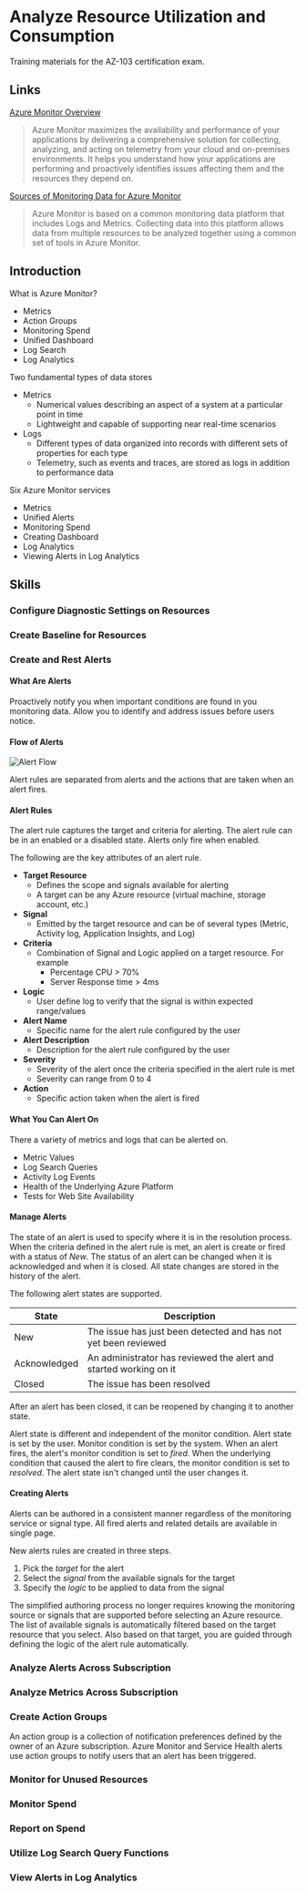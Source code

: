 # Analyze Resource Utilization and Consumption

Training materials for the AZ-103 certification exam.

## Links

[Azure Monitor Overview](https://docs.microsoft.com/en-us/azure/azure-monitor/overview)

>Azure Monitor maximizes the availability and performance of your applications by delivering a comprehensive solution for collecting, analyzing, and acting on telemetry from your cloud and on-premises environments. It helps you understand how your applications are performing and proactively identifies issues affecting them and the resources they depend on.

[Sources of Monitoring Data for Azure Monitor](https://docs.microsoft.com/en-us/azure/azure-monitor/platform/data-sources)

>Azure Monitor is based on a common monitoring data platform that includes Logs and Metrics. Collecting data into this platform allows data from multiple resources to be analyzed together using a common set of tools in Azure Monitor.

## Introduction

What is Azure Monitor?

- Metrics
- Action Groups
- Monitoring Spend
- Unified Dashboard
- Log Search
- Log Analytics

Two fundamental types of data stores

- Metrics
  - Numerical values describing an aspect of a system at a particular point in time
  - Lightweight and capable of supporting near real-time scenarios
- Logs
  - Different types of data organized into records with different sets of properties for each type
  - Telemetry, such as events and traces, are stored as logs in addition to performance data

Six Azure Monitor services

- Metrics
- Unified Alerts
- Monitoring Spend
- Creating Dashboard
- Log Analytics
- Viewing Alerts in Log Analytics

## Skills

### Configure Diagnostic Settings on Resources

### Create Baseline for Resources

### Create and Rest Alerts

#### What Are Alerts

Proactively notify you when important conditions are found in you monitoring data.  Allow you to identify and address issues before users notice.

#### Flow of Alerts

![Alert Flow](../../images/azure-monitor-alerts.svg)

Alert rules are separated from alerts and the actions that are taken when an alert fires.

#### Alert Rules

The alert rule captures the target and criteria for alerting. The alert rule can be in an enabled or a disabled state. Alerts only fire when enabled.

The following are the key attributes of an alert rule.

- **Target Resource**
  - Defines the scope and signals available for alerting
  - A target can be any Azure resource (virtual machine, storage account, etc.)
- **Signal**
  - Emitted by the target resource and can be of several types (Metric, Activity log, Application Insights, and Log)
- **Criteria**
  - Combination of Signal and Logic applied on a target resource.  For example
    - Percentage CPU > 70%
    - Server Response time > 4ms
- **Logic**
  - User define log to verify that the signal is within expected range/values
- **Alert Name**
  - Specific name for the alert rule configured by the user
- **Alert Description**
  - Description for the alert rule configured by the user
- **Severity**
  - Severity of the alert once the criteria specified in the alert rule is met
  - Severity can range from 0 to 4
- **Action**
  - Specific action taken when the alert is fired

#### What You Can Alert On

There a variety of metrics and logs that can be alerted on.

- Metric Values
- Log Search Queries
- Activity Log Events
- Health of the Underlying Azure Platform
- Tests for Web Site Availability

#### Manage Alerts

The state of an alert is used to specify where it is in the resolution process.  When the criteria defined in the alert rule is met, an alert is create or fired with a status of _New_.  The status of an alert can be changed when it is acknowledged and when it is closed.  All state changes are stored in the history of the alert.

The following alert states are supported.

State | Description
--- | ---
New | The issue has just been detected and has not yet been reviewed
Acknowledged | An administrator has reviewed the alert and started working on it
Closed | The issue has been resolved

After an alert has been closed, it can be reopened by changing it to another state.

Alert state is different and independent of the monitor condition. Alert state is set by the user. Monitor condition is set by the system. When an alert fires, the alert's monitor condition is set to _fired_. When the underlying condition that caused the alert to fire clears, the monitor condition is set to _resolved_. The alert state isn't changed until the user changes it.

#### Creating Alerts

Alerts can be authored in a consistent manner regardless of the monitoring service or signal type. All fired alerts and related details are available in single page.

New alerts rules are created in three steps.

1. Pick the _target_ for the alert
1. Select the _signal_ from the available signals for the target
1. Specify the _logic_ to be applied to data from the signal

The simplified authoring process no longer requires knowing the monitoring source or signals that are supported before selecting an Azure resource. The list of available signals is automatically filtered based on the target resource that you select. Also based on that target, you are guided through defining the logic of the alert rule automatically.

### Analyze Alerts Across Subscription

### Analyze Metrics Across Subscription

### Create Action Groups

An action group is a collection of notification preferences defined by the owner of an Azure subscription. Azure Monitor and Service Health alerts use action groups to notify users that an alert has been triggered.

### Monitor for Unused Resources

### Monitor Spend

### Report on Spend

### Utilize Log Search Query Functions

### View Alerts in Log Analytics
